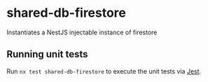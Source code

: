 # shared-db-firestore

Instantiates a NestJS injectable instance of firestore

## Running unit tests

Run `nx test shared-db-firestore` to execute the unit tests via [Jest](https://jestjs.io).

